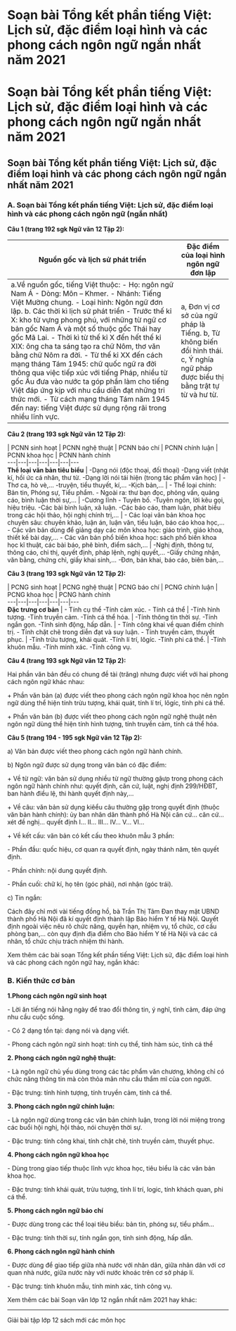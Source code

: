 # Soạn bài Tổng kết phần tiếng Việt: Lịch sử, đặc điểm loại hình và các phong cách ngôn ngữ ngắn nhất năm 2021

# Soạn bài Tổng kết phần tiếng Việt: Lịch sử, đặc điểm loại hình và các phong cách ngôn ngữ ngắn nhất năm 2021

## Soạn bài Tổng kết phần tiếng Việt: Lịch sử, đặc điểm loại hình và các phong cách ngôn ngữ ngắn nhất năm 2021

### **A. Soạn bài Tổng kết phần tiếng Việt: Lịch sử, đặc điểm loại hình và các phong cách ngôn ngữ (ngắn nhất)**

**Câu 1 (trang 192 sgk Ngữ văn 12 Tập 2):**

Nguồn gốc và lịch sử phát triển | Đặc điểm của loại hình ngôn ngữ đơn lập  
---|---  
a.Về nguồn gốc, tiếng Việt thuộc: \- Họ: ngôn ngữ Nam Á \- Dòng: Môn – Khmer. \- Nhánh: Tiếng Việt Mường chung. \- Loại hình: Ngôn ngữ đơn lập. b. Các thời kì lịch sử phát triển \- Trước thế kỉ X: kho từ vựng phong phú, với những từ ngữ cơ bản gốc Nam Á và một số thuộc gốc Thái hay gốc Mã Lai. \- Thời kì từ thế kỉ X đến hết thế kỉ XIX: ông cha ta sáng tạo ra chữ Nôm, thơ văn bằng chữ Nôm ra đời. \- Từ thế kỉ XX đến cách mạng tháng Tám 1945: chữ quốc ngữ ra đời thông qua việc tiếp xúc với tiếng Pháp, nhiều từ gốc Âu đưa vào nước ta góp phần làm cho tiếng Việt đáp ứng kịp với nhu cầu diễn đạt những tri thức mới. \- Từ cách mạng tháng Tám năm 1945 đến nay: tiếng Việt được sử dụng rộng rãi trong nhiều lĩnh vực. |  a, Đơn vị cơ sở của ngữ pháp là Tiếng. b, Từ không biến đổi hình thái. c, Ý nghĩa ngữ pháp được biểu thị bằng trật tự từ và hư từ.  
  
**Câu 2 (trang 193 sgk Ngữ văn 12 Tập 2):**

| PCNN sinh hoạt  |  PCNN nghệ thuật  |  PCNN báo chí  |  PCNN chính luận  |  PCNN khoa học  |  PCNN hành chính   
---|---|---|---|---|---|---  
**Thể loại văn bản tiêu biểu** |  -Dạng nói (độc thoại, đối thoại) -Dạng viết (nhật kí, hồi ức cá nhân, thư từ. -Dạng lời nói tái hiện (trong tác phẩm văn học) |  -Thơ ca, hò vè,… -truyện, tiểu thuyết, kí,… -Kịch bản,… |  \- Thể loại chính: Bản tin, Phóng sự, Tiểu phẩm. \- Ngoài ra: thư bạn đọc, phỏng vấn, quảng cáo, bình luận thời sự,… |  -Cương lĩnh \- Tuyên bố. -Tuyên ngôn, lời kêu gọi, hiệu triệu. -Các bài bình luận, xã luận. -Các báo cáo, tham luận, phát biểu trong các hội thảo, hội nghị chính trị,… |  \- Các loại văn bản khoa học chuyên sâu: chuyên khảo, luận án, luận văn, tiểu luận, báo cáo khoa học,… \- Các văn bản dùng để giảng dạy các môn khoa học: giáo trình, giáo khoa, thiết kế bài dạy,… \- Các văn bản phổ biến khoa học: sách phổ biến khoa học kĩ thuật, các bài báo, phê bình, điểm sách,… |  -Nghị định, thông tư, thông cáo, chỉ thị, quyết định, pháp lệnh, nghị quyết,… -Giấy chứng nhận, văn bằng, chứng chỉ, giấy khai sinh,… -Đơn, bản khai, báo cáo, biên bản,…  
  
**Câu 3 (trang 193 sgk Ngữ văn 12 Tập 2):**

| PCNG sinh hoạt  | PCNG nghệ thuật  | PCNG báo chí  | PCNG chính luận  | PCNG khoa học  | PCNG hành chính   
---|---|---|---|---|---|---  
**Đặc trưng cơ bản** |  \- Tính cụ thể -Tính cảm xúc. \- Tính cá thể |  -Tính hình tượng. -Tính truyền cảm. -Tính cá thể hóa. |  -Tính thông tin thời sự. -Tính ngắn gọn. -Tính sinh động, hấp dẫn. |  \- Tính công khai về quan điểm chính trị. \- Tính chặt chẽ trong diễn đạt và suy luận. \- Tính truyền cảm, thuyết phục. |  -Tính trừu tượng, khái quát. -Tính lí trí, lôgíc. -Tính phi cá thể. |  -Tính khuôn mẫu. -Tính minh xác. -Tính công vụ.  
  
**Câu 4 (trang 193 sgk Ngữ văn 12 Tập 2):**

Hai phần văn bản đều có chung đề tài (trăng) nhưng được viết với hai phong cách ngôn ngữ khác nhau:

\+ Phần văn bản (a) được viết theo phong cách ngôn ngữ khoa học nên ngôn ngữ dùng thể hiện tính trừu tượng, khái quát, tính lí trí, lôgíc, tính phi cá thể.

\+ Phần văn bản (b) được viết theo phong cách ngôn ngữ nghệ thuật nên ngôn ngữ dùng thể hiện tính hình tượng, tính truyền cảm, tính cá thể hóa.

**Câu 5 (trang 194 - 195 sgk Ngữ văn 12 Tập 2):**

a) Văn bản được viết theo phong cách ngôn ngữ hành chính.

b) Ngôn ngữ được sử dụng trong văn bản có đặc điểm:

\+ Về từ ngữ: văn bản sử dụng nhiều từ ngữ thường gậưp trong phong cách ngôn ngữ hành chính như: quyết định, căn cứ, luật, nghị định 299/HĐBT, ban hành điều lệ, thi hành quyết định này,…

\+ Về câu: văn bản sử dụng kiêểu câu thường gặp trong quyết định (thuộc văn bản hành chính): ủy ban nhân dân thành phố Hà Nội căn cứ… căn cứ… xét đề nghị… quyết định I… II… III… IV… V… VI…

\+ Về kết cấu: văn bản có kết cấu theo khuôn mẫu 3 phần: 

\- Phần đầu: quốc hiệu, cơ quan ra quyết định, ngày thánh năm, tên quyết định.

\- Phần chính: nội dung quyết định.

\- Phần cuối: chữ kí, họ tên (góc phải), nơi nhận (góc trái).

c) Tin ngắn:

Cách đây chỉ mới vài tiếng đồng hồ, bà Trần Thị Tâm Đan thay mặt UBND thành phố Hà Nội đã kí quyết định thành lập Bảo hiểm Y tế Hà Nội. Quyết định ngoài việc nêu rõ chức năng, quyền hạn, nhiệm vụ, tổ chức, cơ cấu phòng ban,… còn quy định địa điểm cho Bảo hiểm Y tế Hà Nội và các cá nhân, tổ chức chịu trách nhiệm thi hành.

Xem thêm các bài soạn Tổng kết phần tiếng Việt: Lịch sử, đặc điểm loại hình và các phong cách ngôn ngữ hay, ngắn khác:

### **B. Kiến thức cơ bản**

**1.Phong cách ngôn ngữ sinh hoạt**

\- Lời ăn tiếng nói hằng ngày để trao đổi thông tin, ý nghĩ, tình cảm, đáp ứng nhu cầu cuộc sống.

\- Có 2 dạng tồn tại: dạng nói và dạng viết.

\- Phong cách ngôn ngữ sinh hoạt: tính cụ thể, tính hàm súc, tính cá thể

**2\. Phong cách ngôn ngữ nghệ thuật:**

\- Là ngôn ngữ chủ yếu dùng trong các tác phẩm văn chương, không chỉ có chức năng thông tin mà còn thỏa mãn nhu cầu thẩm mĩ của con người.

\- Đặc trưng: tính hình tượng, tính truyền cảm, tính cá thể.

**3\. Phong cách ngôn ngữ chính luận:**

\- Là ngôn ngữ dùng trong các văn bản chính luận, trong lời nói miệng trong các buổi hội nghị, hội thảo, nói chuyện thời sự.

\- Đặc trưng: tính công khai, tính chặt chẽ, tính truyền cảm, thuyết phục.

**4\. Phong cách ngôn ngữ khoa học**

\- Dùng trong giao tiếp thuộc lĩnh vực khoa học, tiêu biểu là các văn bản khoa học.

\- Đặc trưng: tính khái quát, trừu tượng, tính lí trí, logic, tính khách quan, phi cá thể.

**5\. Phong cách ngôn ngữ báo chí**

\- Được dùng trong các thể loại tiêu biểu: bản tin, phóng sự, tiểu phẩm…

\- Đặc trưng: tính thời sự, tính ngắn gọn, tính sinh động, hấp dẫn.

**6\. Phong cách ngôn ngữ hành chính**

\- Được dùng để giao tiếp giữa nhà nước với nhân dân, giữa nhân dân với cơ quan nhà nước, giữa nước này với nước khoác trên cơ sở pháp lí.

\- Đặc trưng: tính khuôn mẫu, tính minh xác, tính công vụ.

Xem thêm các bài Soạn văn lớp 12 ngắn nhất năm 2021 hay khác:

* * *

Giải bài tập lớp 12 sách mới các môn học
